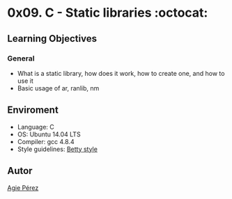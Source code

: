 # 0x09. C - Static libraries :octocat: #
## Learning Objectives ##
### General ###
* What is a static library, how does it work, how to create one, and how to use it
* Basic usage of ar, ranlib, nm
## Enviroment ##
* Language: C
* OS: Ubuntu 14.04 LTS
* Compiler: gcc 4.8.4
* Style guidelines: [Betty style](https://github.com/holbertonschool/Betty/wiki)
## Autor ##
[Agie Pérez](https://twitter.com/xiommyperez)
